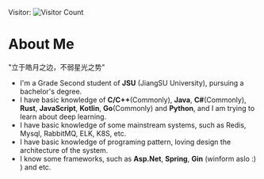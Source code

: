 Visitor: ![Visitor Count](https://profile-counter.glitch.me/jingyaogong/count.svg)
# About Me

"立于皓月之边，不弱星光之势"  
- I'm a Grade Second student of **JSU** (JiangSU University), pursuing a bachelor's degree.  
- I have basic knowledge of **C/C++**(Commonly), **Java**, **C#**(Commonly), **Rust**, **JavaScript**, **Kotlin**, **Go**(Commonly) and **Python**, and I am trying to learn about deep learning.  
- I have basic knowledge of some mainstream systems, such as Redis, Mysql, RabbitMQ, ELK, K8S, etc. 
- I have basic knowledge of programing pattern, loving design the architecture of the system.  
- I know some frameworks, such as **Asp.Net**, **Spring**, **Gin** (winform aslo :) ) and etc.
